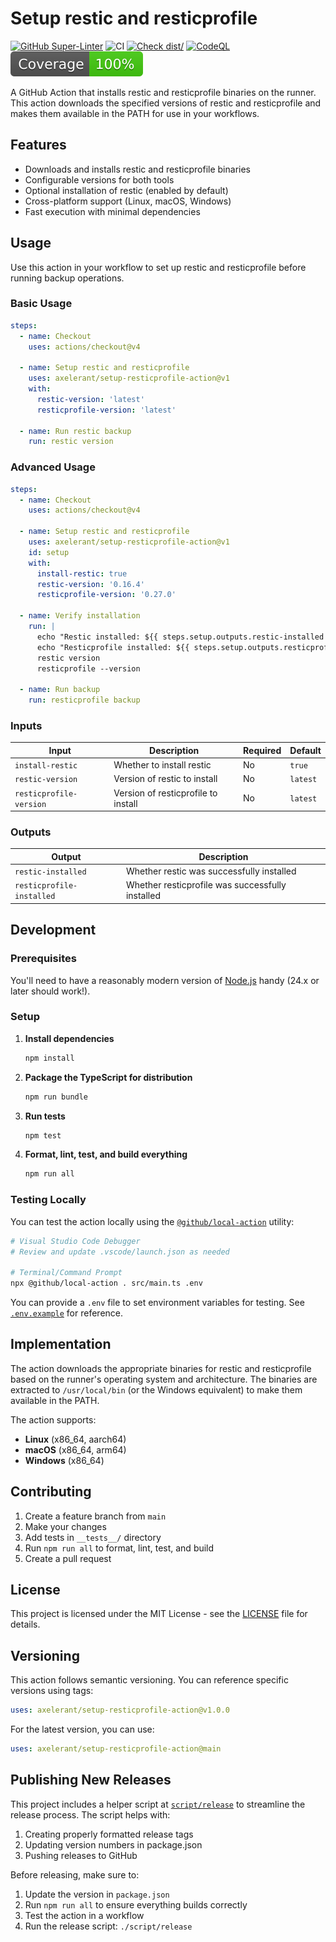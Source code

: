 # Setup restic and resticprofile

[![GitHub Super-Linter](https://github.com/axelerant/setup-resticprofile-action/actions/workflows/linter.yml/badge.svg)](https://github.com/super-linter/super-linter)
![CI](https://github.com/axelerant/setup-resticprofile-action/actions/workflows/ci.yml/badge.svg)
[![Check dist/](https://github.com/axelerant/setup-resticprofile-action/actions/workflows/check-dist.yml/badge.svg)](https://github.com/actions/typescript-action/actions/workflows/check-dist.yml)
[![CodeQL](https://github.com/axelerant/setup-resticprofile-action/actions/workflows/codeql-analysis.yml/badge.svg)](https://github.com/actions/typescript-action/actions/workflows/codeql-analysis.yml)
[![Coverage](./badges/coverage.svg)](./badges/coverage.svg)

A GitHub Action that installs restic and resticprofile binaries on the runner.
This action downloads the specified versions of restic and resticprofile and
makes them available in the PATH for use in your workflows.

## Features

- Downloads and installs restic and resticprofile binaries
- Configurable versions for both tools
- Optional installation of restic (enabled by default)
- Cross-platform support (Linux, macOS, Windows)
- Fast execution with minimal dependencies

## Usage

Use this action in your workflow to set up restic and resticprofile before
running backup operations.

### Basic Usage

```yaml
steps:
  - name: Checkout
    uses: actions/checkout@v4

  - name: Setup restic and resticprofile
    uses: axelerant/setup-resticprofile-action@v1
    with:
      restic-version: 'latest'
      resticprofile-version: 'latest'

  - name: Run restic backup
    run: restic version
```

### Advanced Usage

```yaml
steps:
  - name: Checkout
    uses: actions/checkout@v4

  - name: Setup restic and resticprofile
    uses: axelerant/setup-resticprofile-action@v1
    id: setup
    with:
      install-restic: true
      restic-version: '0.16.4'
      resticprofile-version: '0.27.0'

  - name: Verify installation
    run: |
      echo "Restic installed: ${{ steps.setup.outputs.restic-installed }}"
      echo "Resticprofile installed: ${{ steps.setup.outputs.resticprofile-installed }}"
      restic version
      resticprofile --version

  - name: Run backup
    run: resticprofile backup
```

### Inputs

| Input                   | Description                         | Required | Default  |
| ----------------------- | ----------------------------------- | -------- | -------- |
| `install-restic`        | Whether to install restic           | No       | `true`   |
| `restic-version`        | Version of restic to install        | No       | `latest` |
| `resticprofile-version` | Version of resticprofile to install | No       | `latest` |

### Outputs

| Output                    | Description                                      |
| ------------------------- | ------------------------------------------------ |
| `restic-installed`        | Whether restic was successfully installed        |
| `resticprofile-installed` | Whether resticprofile was successfully installed |

## Development

### Prerequisites

You'll need to have a reasonably modern version of [Node.js](https://nodejs.org)
handy (24.x or later should work!).

### Setup

1. **Install dependencies**

   ```bash
   npm install
   ```

1. **Package the TypeScript for distribution**

   ```bash
   npm run bundle
   ```

1. **Run tests**

   ```bash
   npm test
   ```

1. **Format, lint, test, and build everything**

   ```bash
   npm run all
   ```

### Testing Locally

You can test the action locally using the
[`@github/local-action`](https://github.com/github/local-action) utility:

```bash
# Visual Studio Code Debugger
# Review and update .vscode/launch.json as needed

# Terminal/Command Prompt
npx @github/local-action . src/main.ts .env
```

You can provide a `.env` file to set environment variables for testing. See
[`.env.example`](./.env.example) for reference.

## Implementation

The action downloads the appropriate binaries for restic and resticprofile based
on the runner's operating system and architecture. The binaries are extracted to
`/usr/local/bin` (or the Windows equivalent) to make them available in the PATH.

The action supports:

- **Linux** (x86_64, aarch64)
- **macOS** (x86_64, arm64)
- **Windows** (x86_64)

## Contributing

1. Create a feature branch from `main`
2. Make your changes
3. Add tests in `__tests__/` directory
4. Run `npm run all` to format, lint, test, and build
5. Create a pull request

## License

This project is licensed under the MIT License - see the [LICENSE](LICENSE) file
for details.

## Versioning

This action follows semantic versioning. You can reference specific versions
using tags:

```yaml
uses: axelerant/setup-resticprofile-action@v1.0.0
```

For the latest version, you can use:

```yaml
uses: axelerant/setup-resticprofile-action@main
```

## Publishing New Releases

This project includes a helper script at [`script/release`](./script/release) to
streamline the release process. The script helps with:

1. Creating properly formatted release tags
1. Updating version numbers in package.json
1. Pushing releases to GitHub

Before releasing, make sure to:

1. Update the version in `package.json`
1. Run `npm run all` to ensure everything builds correctly
1. Test the action in a workflow
1. Run the release script: `./script/release`
